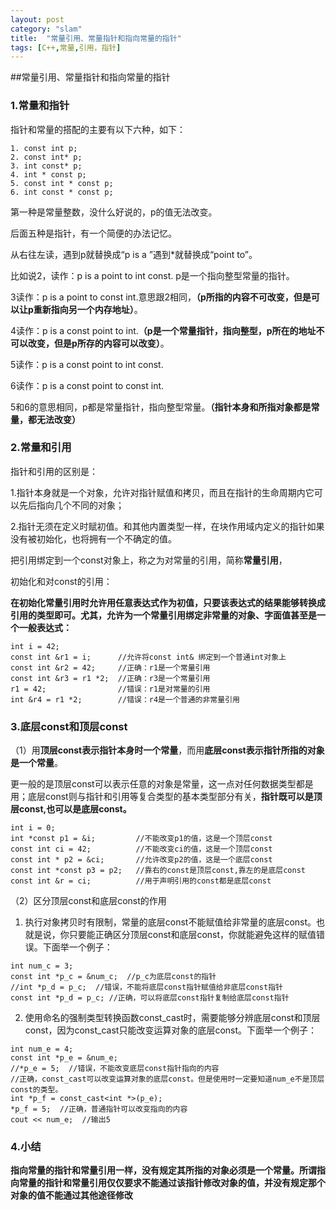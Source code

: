 ```yaml
---
layout: post
category: "slam"
title:  "常量引用、常量指针和指向常量的指针"
tags: [C++,常量,引用，指针]
---
```


##常量引用、常量指针和指向常量的指针

### 1.常量和指针

   指针和常量的搭配的主要有以下六种，如下：

	1. const int p;
	2. const int* p;
	3. int const* p;
	4. int * const p;
	5. const int * const p;
	6. int const * const p;

<!-- more -->

   第一种是常量整数，没什么好说的，p的值无法改变。

   后面五种是指针，有一个简便的办法记忆。

   从右往左读，遇到p就替换成“p is a ”遇到*就替换成“point to”。

   比如说2，读作：p is a point to int const. p是一个指向整型常量的指针。

   3读作：p is a point to const int.意思跟2相同，**（p所指的内容不可改变，但是可以让p重新指向另一个内存地址）**。

   4读作：p is a const point to int.**（p是一个常量指针，指向整型，p所在的地址不可以改变，但是p所存的内容可以改变）**。

   5读作：p is a const point to int const.

   6读作：p is a const point to const int.

   5和6的意思相同，p都是常量指针，指向整型常量。**（指针本身和所指对象都是常量，都无法改变）**


### 2.常量和引用 

   指针和引用的区别是：

   1.指针本身就是一个对象，允许对指针赋值和拷贝，而且在指针的生命周期内它可以先后指向几个不同的对象；

   2.指针无须在定义时赋初值。和其他内置类型一样，在块作用域内定义的指针如果没有被初始化，也将拥有一个不确定的值。
 	
   把引用绑定到一个const对象上，称之为对常量的引用，简称**常量引用**，

   初始化和对const的引用：

   **在初始化常量引用时允许用任意表达式作为初值，只要该表达式的结果能够转换成引用的类型即可。尤其，允许为一个常量引用绑定非常量的对象、字面值甚至是一个一般表达式：**

	int i = 42;
	const int &r1 = i;      //允许将const int& 绑定到一个普通int对象上
	const int &r2 = 42;     //正确：r1是一个常量引用
	const int &r3 = r1 *2;  //正确：r3是一个常量引用
	r1 = 42;                //错误：r1是对常量的引用
	int &r4 = r1 *2;        //错误：r4是一个普通的非常量引用


### 3.底层const和顶层const

   （1）用**顶层const表示指针本身时一个常量**，而用**底层const表示指针所指的对象是一个常量**。

   更一般的是顶层const可以表示任意的对象是常量，这一点对任何数据类型都是用；底层const则与指针和引用等复合类型的基本类型部分有关，**指针既可以是顶层const,也可以是底层const。**

	int i = 0;
	int *const p1 = &i;         //不能改变p1的值，这是一个顶层const
	const int ci = 42;          //不能改变ci的值，这是一个顶层const
	const int * p2 = &ci;       //允许改变p2的值，这是一个底层const
	const int *const p3 = p2;   //靠右的const是顶层const,靠左的是底层const
	const int &r = ci;          //用于声明引用的const都是底层const

   （2）区分顶层const和底层const的作用

   1. 执行对象拷贝时有限制，常量的底层const不能赋值给非常量的底层const。也就是说，你只要能正确区分顶层const和底层const，你就能避免这样的赋值错误。下面举一个例子：
  

	int num_c = 3;  
	const int *p_c = &num_c;  //p_c为底层const的指针  
	//int *p_d = p_c;  //错误，不能将底层const指针赋值给非底层const指针  
	const int *p_d = p_c; //正确，可以将底层const指针复制给底层const指针 


   2. 使用命名的强制类型转换函数const_cast时，需要能够分辨底层const和顶层const，因为const_cast只能改变运算对象的底层const。下面举一个例子：
   
    int num_e = 4;  
	const int *p_e = &num_e;  
	//*p_e = 5;  //错误，不能改变底层const指针指向的内容  
	//正确，const_cast可以改变运算对象的底层const。但是使用时一定要知道num_e不是顶层const的类型。  
	int *p_f = const_cast<int *>(p_e);
	*p_f = 5;  //正确，普通指针可以改变指向的内容  
	cout << num_e;  //输出5  
 
### 4.小结

   **指向常量的指针和常量引用一样，没有规定其所指的对象必须是一个常量。所谓指向常量的指针和常量引用仅仅要求不能通过该指针修改对象的值，并没有规定那个对象的值不能通过其他途径修改**

   



